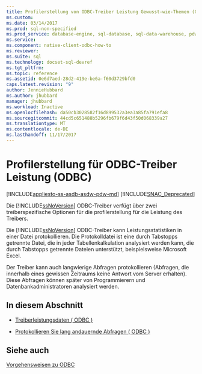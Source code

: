 ```yaml
---
title: Profilerstellung von ODBC-Treiber Leistung Gewusst-wie-Themen (ODBC) | Microsoft Docs
ms.custom: 
ms.date: 03/14/2017
ms.prod: sql-non-specified
ms.prod_service: database-engine, sql-database, sql-data-warehouse, pdw
ms.service: 
ms.component: native-client-odbc-how-to
ms.reviewer: 
ms.suite: sql
ms.technology: docset-sql-devref
ms.tgt_pltfrm: 
ms.topic: reference
ms.assetid: 0e6d7aed-28d2-419e-be6a-f60d3729bfd0
caps.latest.revision: "9"
author: JennieHubbard
ms.author: jhubbard
manager: jhubbard
ms.workload: Inactive
ms.openlocfilehash: da50cb3028582f16d899532a3ea3a85fa791efa8
ms.sourcegitcommit: 44cd5c651488b5296fb679f6d43f50d068339a27
ms.translationtype: MT
ms.contentlocale: de-DE
ms.lasthandoff: 11/17/2017
---
```

# <a name="profiling-odbc-driver-performance-odbc"></a>Profilerstellung für ODBC-Treiber Leistung (ODBC)
[!INCLUDE[appliesto-ss-asdb-asdw-pdw-md](../../includes/appliesto-ss-asdb-asdw-pdw-md.md)]
[!INCLUDE[SNAC_Deprecated](../../includes/snac-deprecated.md)]

  Die [!INCLUDE[ssNoVersion](../../includes/ssnoversion-md.md)] ODBC-Treiber verfügt über zwei treiberspezifische Optionen für die profilerstellung für die Leistung des Treibers.  
  
 Die [!INCLUDE[ssNoVersion](../../includes/ssnoversion-md.md)] ODBC-Treiber kann Leistungsstatistiken in einer Datei protokollieren. Die Protokolldatei ist eine durch Tabstopps getrennte Datei, die in jeder Tabellenkalkulation analysiert werden kann, die durch Tabstopps getrennte Dateien unterstützt, beispielsweise Microsoft Excel.  
  
 Der Treiber kann auch langwierige Abfragen protokollieren (Abfragen, die innerhalb eines gewissen Zeitraums keine Antwort vom Server erhalten). Diese Abfragen können später von Programmierern und Datenbankadministratoren analysiert werden.  
  
## <a name="in-this-section"></a>In diesem Abschnitt  
  
-   [Treiberleistungsdaten &#40; ODBC &#41;](../../relational-databases/native-client-odbc-how-to/profiling-odbc-driver-performance-data.md)  
  
-   [Protokollieren Sie lang andauernde Abfragen &#40; ODBC &#41;](../../relational-databases/native-client-odbc-how-to/profiling-odbc-driver-performance-data-log-long-running-queries.md)  
  
## <a name="see-also"></a>Siehe auch  
 [Vorgehensweisen zu ODBC](../../relational-databases/native-client-odbc-how-to/odbc-how-to-topics.md)  
  
  

